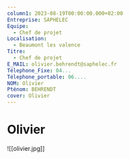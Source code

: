 ```yaml
---
column1: 2023-08-19T00:00:00.000+02:00
Entreprise: SAPHELEC
Equipe:
  - Chef de projet
Localisation:
  - Beaumont les valence
Titre:
  - Chef de projet
E_MAIL: olivier.behrendt@saphelec.fr
Télephone_Fixe: 04...
Télephone_portable: 06....
NOM: Olivier
Pténom: BEHRENDT
cover: Olivier
---
```

# Olivier

![[olivier.jpg]]
